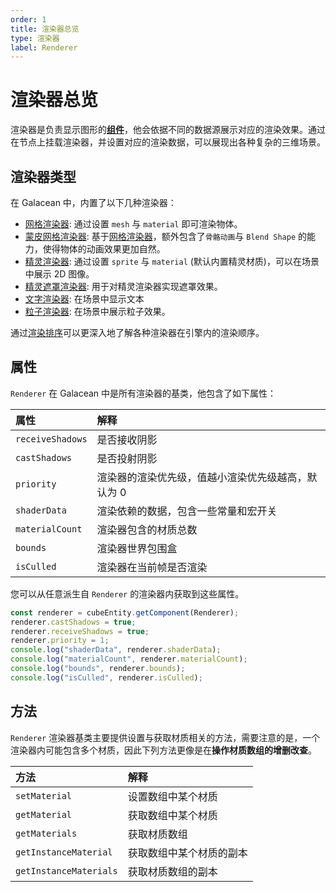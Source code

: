 ```yaml
---
order: 1
title: 渲染器总览
type: 渲染器
label: Renderer
---
```


# 渲染器总览

渲染器是负责显示图形的[**组件**](${docs}core-component)，他会依据不同的数据源展示对应的渲染效果。通过在节点上挂载渲染器，并设置对应的渲染数据，可以展现出各种复杂的三维场景。

## 渲染器类型

在 Galacean 中，内置了以下几种渲染器：

- [网格渲染器](): 通过设置 `mesh` 与 `material` 即可渲染物体。
- [蒙皮网格渲染器](): 基于[网格渲染器]()，额外包含了`骨骼动画`与 `Blend Shape` 的能力，使得物体的动画效果更加自然。
- [精灵渲染器](): 通过设置 `sprite` 与 `material` (默认内置精灵材质)，可以在场景中展示 2D 图像。
- [精灵遮罩渲染器](): 用于对精灵渲染器实现遮罩效果。
- [文字渲染器](): 在场景中显示文本
- [粒子渲染器](): 在场景中展示粒子效果。

通过[渲染排序]()可以更深入地了解各种渲染器在引擎内的渲染顺序。

## 属性

`Renderer` 在 Galacean 中是所有渲染器的基类，他包含了如下属性：

| 属性             | 解释                                               |
| :--------------- | :------------------------------------------------- |
| `receiveShadows` | 是否接收阴影                                       |
| `castShadows`    | 是否投射阴影                                       |
| `priority`       | 渲染器的渲染优先级，值越小渲染优先级越高，默认为 0 |
| `shaderData`     | 渲染依赖的数据，包含一些常量和宏开关               |
| `materialCount`  | 渲染器包含的材质总数                               |
| `bounds`         | 渲染器世界包围盒                                   |
| `isCulled`       | 渲染器在当前帧是否渲染                             |

您可以从任意派生自 `Renderer` 的渲染器内获取到这些属性。

```typescript
const renderer = cubeEntity.getComponent(Renderer);
renderer.castShadows = true;
renderer.receiveShadows = true;
renderer.priority = 1;
console.log("shaderData", renderer.shaderData);
console.log("materialCount", renderer.materialCount);
console.log("bounds", renderer.bounds);
console.log("isCulled", renderer.isCulled);
```

## 方法

`Renderer` 渲染器基类主要提供设置与获取材质相关的方法，需要注意的是，一个渲染器内可能包含多个材质，因此下列方法更像是在**操作材质数组的增删改查**。

| 方法                   | 解释                     |
| :--------------------- | :----------------------- |
| `setMaterial`          | 设置数组中某个材质       |
| `getMaterial`          | 获取数组中某个材质       |
| `getMaterials`         | 获取材质数组             |
| `getInstanceMaterial`  | 获取数组中某个材质的副本 |
| `getInstanceMaterials` | 获取材质数组的副本       |
